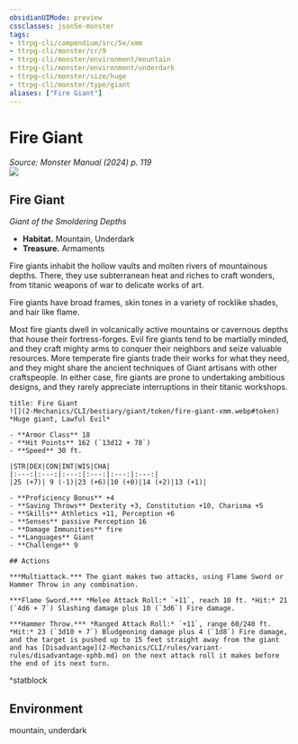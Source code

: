 ```yaml
---
obsidianUIMode: preview
cssclasses: json5e-monster
tags:
- ttrpg-cli/compendium/src/5e/xmm
- ttrpg-cli/monster/cr/9
- ttrpg-cli/monster/environment/mountain
- ttrpg-cli/monster/environment/underdark
- ttrpg-cli/monster/size/huge
- ttrpg-cli/monster/type/giant
aliases: ["Fire Giant"]
---
```

# Fire Giant
*Source: Monster Manual (2024) p. 119*  
![](2-Mechanics/CLI/books/monster-manual-2025/img/fire-giant.webp#right)

## Fire Giant

*Giant of the Smoldering Depths*

- **Habitat.** Mountain, Underdark  
- **Treasure.** Armaments  

Fire giants inhabit the hollow vaults and molten rivers of mountainous depths. There, they use subterranean heat and riches to craft wonders, from titanic weapons of war to delicate works of art.

Fire giants have broad frames, skin tones in a variety of rocklike shades, and hair like flame.

Most fire giants dwell in volcanically active mountains or cavernous depths that house their fortress-forges. Evil fire giants tend to be martially minded, and they craft mighty arms to conquer their neighbors and seize valuable resources. More temperate fire giants trade their works for what they need, and they might share the ancient techniques of Giant artisans with other craftspeople. In either case, fire giants are prone to undertaking ambitious designs, and they rarely appreciate interruptions in their titanic workshops.

```ad-statblock
title: Fire Giant
![](2-Mechanics/CLI/bestiary/giant/token/fire-giant-xmm.webp#token)
*Huge giant, Lawful Evil*

- **Armor Class** 18 
- **Hit Points** 162 (`13d12 + 78`) 
- **Speed** 30 ft.

|STR|DEX|CON|INT|WIS|CHA|
|:---:|:---:|:---:|:---:|:---:|:---:|
|25 (+7)| 9 (-1)|23 (+6)|10 (+0)|14 (+2)|13 (+1)|

- **Proficiency Bonus** +4
- **Saving Throws** Dexterity +3, Constitution +10, Charisma +5
- **Skills** Athletics +11, Perception +6
- **Senses** passive Perception 16
- **Damage Immunities** fire
- **Languages** Giant
- **Challenge** 9

## Actions

***Multiattack.*** The giant makes two attacks, using Flame Sword or Hammer Throw in any combination.

***Flame Sword.*** *Melee Attack Roll:* `+11`, reach 10 ft. *Hit:* 21 (`4d6 + 7`) Slashing damage plus 10 (`3d6`) Fire damage.

***Hammer Throw.*** *Ranged Attack Roll:* `+11`, range 60/240 ft. *Hit:* 23 (`3d10 + 7`) Bludgeoning damage plus 4 (`1d8`) Fire damage, and the target is pushed up to 15 feet straight away from the giant and has [Disadvantage](2-Mechanics/CLI/rules/variant-rules/disadvantage-xphb.md) on the next attack roll it makes before the end of its next turn.
```
^statblock

## Environment

mountain, underdark